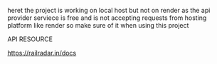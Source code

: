 heret the project is working on local host but not on render as the api provider serviece is free and is not accepting requests from hosting platform
like render so make sure of it when using this project 


API RESOURCE

https://railradar.in/docs


